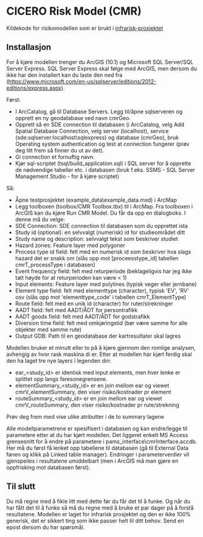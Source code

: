 CICERO Risk Model (CMR)
=======================
Kildekode for risikomodellen som er brukt i [infrarisk-prosjektet](http://infrarisk.ngi.no)

Installasjon
------------
For å kjøre modellen trenger du ArcGIS (10.1) og Microsoft SQL Server/SQL Server Express.
SQL Server Express skal følge med ArcGIS, men dersom du ikke har den installert kan du laste den ned fra (https://www.microsoft.com/en-us/sqlserver/editions/2012-editions/express.aspx).

Først:
- I ArcCatalog, gå til Database Servers. Legg til/åpne sqlserveren og opprett en ny geodatabase ved navn cmrGeo.
- Opprett så en SDE connection til databasen (i ArcCatalog, velg Add Spatial Database Connection, velg server (localhost), service (sde:sqlserver:localhost\sqlexpress) og database (cmrGeo), bruk Operating system authentication og test at connection fungerer (prøv deg litt frem så finner du ut av det).
- Gi connection et fornuftig navn.
- Kjør sql-scriptet (tsql/build_application.sql) i SQL server for å opprette de nødvendige tabeller etc. i databasen (bruk f.eks. SSMS - SQL Server Management Studio - for å kjøre scriptet)

Så:
- Åpne testprosjektet (example_data\example_data.mxd) i ArcMap
- Legg toolboxen (toolbox/CMR Toolbox.tbx) til i ArcMap.
Fra toolboxen i ArcGIS kan du kjøre Run CMR Model. Du får da opp en dialogboks. I denne må du velge:
- SDE Connection: SDE connection til databasen som du opprettet ista
- Study id (optional): en selvvalgt (numerisk) id for studieområdet ditt
- Study name og description: selvvalgt tekst som beskriver studiet
- Hazard zones: Feature layer med polygoner
- Process type id field: felt med en numerisk id som beskriver hva slags hazard det er snakk om (slås opp mot [proceesstype_id] tabellen cmrT_processType i databasen)
- Event frequency field: felt med returperiode (beklageligvis har jeg ikke tatt høyde for at returperioden kan være < 1)
- Input elements: Feature layer med polylines (typisk veger eller jernbane)
- Element type field: felt med elementtype (character), typisk 'EV', 'RV' osv (slås opp mot 'elementtype_code' i tabellen cmrT_ElementType)
- Route field: felt med en unik id (character) for ruter/strekninger
- AADT field: felt med AADT/ÅDT for persontrafikk
- AADT goods field: felt med AADT/ÅDT for godstrafikk
- Diversion time field: felt med omkjøringstid (bør være samme for alle objekter med samme rute)
- Output GDB: Path til en geodatabase der kartresultater skal lagres 

Modellen bruker et minutt eller to på å kjøre gjennom den romlige analysen, avhengig av hvor rask maskina di er.
Etter at modellen har kjørt ferdig skal den ha laget tre nye layers i legenden din:
- ear_<study_id> er identisk med input elements, men hver lenke er splittet opp langs faresonegrensene.
- elementSummary_<study_id> er en join mellom ear og viewet cmrV_elementSummary, den viser risiko/kostnader pr element
- routeSummary_<study_id> er en join mellom ear og viewet cmrV_routeSummary, den viser risiko/kostnader pr rute/strekning

Prøv deg frem med vise ulike atributter i de to summary lagene

Alle modellparametrene er spesifisert i databasen og kan endre/legge til parametere etter at du har kjørt modellen.
Det liggeret enkelt MS Access grensesnitt for å endre på parametere i pams_interface\cmrInterface.accdb. Her må du først få lenket opp tabellene til databasen (gå til External Data fanen og klikk på Linked table manager).
Endringer i parameterverdier vil gjenspeiles i resultatene umiddelbart (men i ArcGIS må man gjøre en oppfrisking mot databasen først).


Til slutt
-------------
Du må regne med å fikle litt med dette før du får det til å funke. Og når du har fått det til å funke så må du regne med å bruke et par dager på å forstå resultatene.
Modellen er laget for infrarisk prosjektet og den er ikke 100% generisk, det er sikkert ting som ikke passer helt til ditt behov. Send en epost dersom du har spørsmål.
